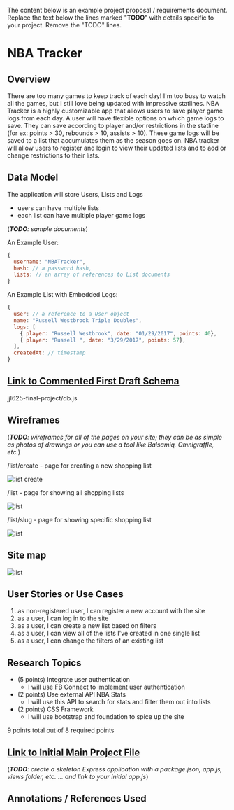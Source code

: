 The content below is an example project proposal / requirements document. Replace the text below the lines marked "__TODO__" with details specific to your project. Remove the "TODO" lines.


# NBA Tracker 

## Overview

There are too many games to keep track of each day! I'm too busy to watch all the games, but I still love being updated with impressive statlines. NBA Tracker is a highly customizable app that allows users to save player game logs from each day. A user will have flexible options on which game logs to save. They can save according to player and/or restrictions in the statline (for ex: points > 30, rebounds > 10, assists > 10). These game logs will be saved to a list that accumulates them as the season goes on. NBA tracker will allow users to register and login to view their updated lists and to add or change restrictions to their lists.


## Data Model

The application will store Users, Lists and Logs

* users can have multiple lists
* each list can have multiple player game logs

(___TODO__: sample documents_)

An Example User:

```javascript
{
  username: "NBATracker",
  hash: // a password hash,
  lists: // an array of references to List documents
}
```

An Example List with Embedded Logs:

```javascript
{
  user: // a reference to a User object
  name: "Russell Westbrook Triple Doubles",
  logs: [
    { player: "Russell Westbrook", date: "01/29/2017", points: 40},
    { player: "Russell ", date: "3/29/2017", points: 57},
  ],
  createdAt: // timestamp
}
```


## [Link to Commented First Draft Schema](db.js) 

jjl625-final-project/db.js

## Wireframes

(___TODO__: wireframes for all of the pages on your site; they can be as simple as photos of drawings or you can use a tool like Balsamiq, Omnigraffle, etc._)

/list/create - page for creating a new shopping list

![list create](documentation/list-create2.jpg)

/list - page for showing all shopping lists

![list](documentation/list.jpg)

/list/slug - page for showing specific shopping list

![list](documentation/link:slug.jpg)

## Site map

![list](documentation/map.jpg)

## User Stories or Use Cases

1. as non-registered user, I can register a new account with the site
2. as a user, I can log in to the site
3. as a user, I can create a new list based on filters
4. as a user, I can view all of the lists I've created in one single list
5. as a user, I can change the filters of an existing list

## Research Topics

* (5 points) Integrate user authentication
    * I will use FB Connect to implement user authentication
* (2 points) Use external API NBA Stats
    * I will use this API to search for stats and filter them out into lists
* (2 points) CSS Framework
    * I will use bootstrap and foundation to spice up the site

9 points total out of 8 required points


## [Link to Initial Main Project File](app.js) 

(___TODO__: create a skeleton Express application with a package.json, app.js, views folder, etc. ... and link to your initial app.js_)

## Annotations / References Used
